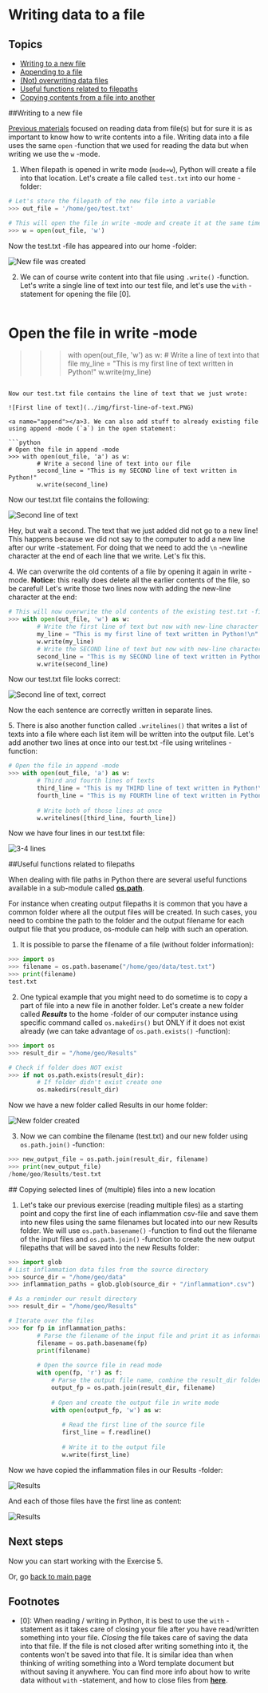 # Writing data to a file

## Topics
- [Writing to a new file](#Writing-to-a-new-file)
- [Appending to a file](#append)
- [(Not) overwriting data files](#overwrite)
- [Useful functions related to filepaths](#Useful-functions-related-to-filepaths)
- [Copying contents from a file into another](#copying-files)

##Writing to a new file

[Previous materials](reading-multiple-files.md) focused on reading data from file(s) but for sure it is as important to know how to write contents into a file. Writing data into a file uses the 
same `open` -function that we used for reading the data but when writing we use the `w` -mode.
  
1. When filepath is opened in write mode (`mode=w`), Python will create a file into that location. Let's create a file called `test.txt` into our home -folder:
   
  ```python
  # Let's store the filepath of the new file into a variable
  >>> out_file = '/home/geo/test.txt'
  
  # This will open the file in write -mode and create it at the same time
  >>> w = open(out_file, 'w')
  ```

Now the test.txt -file has appeared into our home -folder:

 ![New file was created](../img/new-file-writing.PNG)

2. We can of course write content into that file using `.write()` -function. Let's write a single line of text into our test file, and let's use the `with` -statement for opening the file \[0\]. 

   ```python
  # Open the file in write -mode 
  >>> with open(out_file, 'w') as w:
          # Write a line of text into that file
          my_line = "This is my first line of text written in Python!"
          w.write(my_line)
  ```

Now our test.txt file contains the line of text that we just wrote:

 ![First line of text](../img/first-line-of-text.PNG)

<a name="append"></a>3. We can also add stuff to already existing file using append -mode (`a`) in the open statement:
  
  ```python
  # Open the file in append -mode 
  >>> with open(out_file, 'a') as w:
          # Write a second line of text into our file
          second_line = "This is my SECOND line of text written in Python!"
          w.write(second_line)
  ```
  
Now our test.txt file contains the following:

 ![Second line of text](../img/second-line-of-text.PNG)
 
Hey, but wait a second. The text that we just added did not go to a new line! This happens because we did not say to the computer to add a new line after our write -statement. 
For doing that we need to add the `\n` -newline character at the end of each line that we write. Let's fix this.
  
<a name="overwrite"></a>4. We can overwrite the old contents of a file by opening it again in write -mode. **Notice:** this really does delete all the earlier contents of the file, so be careful! 
Let's write those two lines now with adding the new-line character at the end:

  ```python
  # This will now overwrite the old contents of the existing test.txt -file
  >>> with open(out_file, 'w') as w:
          # Write the first line of text but now with new-line character at the end
          my_line = "This is my first line of text written in Python!\n"
          w.write(my_line)
          # Write the SECOND line of text but now with new-line character at the end
          second_line = "This is my SECOND line of text written in Python!\n"
          w.write(second_line)
  ``` 
         
Now our test.txt file looks correct:

 ![Second line of text, correct](../img/second-line-of-text-fixed.PNG)
 
Now the each sentence are correctly written in separate lines. 

<a name="writelines"></a>5. There is also another function called `.writelines()` that writes a list of texts into a file where each list item will be written into the output file. 
Let's add another two lines at once into our test.txt -file using writelines -function:
    
  ```python
  # Open the file in append -mode 
  >>> with open(out_file, 'a') as w:
          # Third and fourth lines of texts
          third_line = "This is my THIRD line of text written in Python!\n"
          fourth_line = "This is my FOURTH line of text written in Python!\n"
          
          # Write both of those lines at once
          w.writelines([third_line, fourth_line])
  ```

Now we have four lines in our test.txt file:

 ![3-4 lines](../img/third-line-of-text.PNG)

##Useful functions related to filepaths

When dealing with file paths in Python there are several useful functions available in a sub-module called **[os.path](https://docs.python.org/3/library/os.path.html)**.

For instance when creating output filepaths it is common that you have a common folder where all the output files will be created. In such cases, you need to combine the path to the folder 
and the output filename for each output file that you produce, os-module can help with such an operation. 
 
1. It is possible to parse the filename of a file (without folder information):
   
 ```python
 >>> import os
 >>> filename = os.path.basename("/home/geo/data/test.txt") 
 >>> print(filename)
 test.txt
 ```

2. One typical example that you might need to do sometime is to copy a part of file into a new
file in another folder. Let's create a new folder called _**Results**_ to the home -folder of our computer instance using specific command called `os.makedirs()` but ONLY if it does not exist already 
(we can take advantage of `os.path.exists()` -function):
 
 ```python
 >>> import os
 >>> result_dir = "/home/geo/Results"
 
 # Check if folder does NOT exist 
 >>> if not os.path.exists(result_dir):
         # If folder didn't exist create one
         os.makedirs(result_dir)
 ```
         
Now we have a new folder called Results in our home folder:

 ![New folder created](../img/result-folder.PNG)
 

3. Now we can combine the filename (test.txt) and our new folder using `os.path.join()` -function:

 ```python
 >>> new_output_file = os.path.join(result_dir, filename)
 >>> print(new_output_file)
 /home/geo/Results/test.txt
 ```
  
##<a name="copying-files"></a> Copying selected lines of (multiple) files into a new location

1. Let's take our previous exercise (reading multiple files) as a starting point and copy the first line of each inflammation csv-file 
and save them into new files using the same filenames but located into our new Results folder. We will use `os.path.basename()` -function to find out the filename of the 
input files and `os.path.join()` -function to create the new output filepaths that will be saved into the new Results folder:

 ```python
 >>> import glob
 # List inflammation data files from the source directory  
 >>> source_dir = "/home/geo/data"
 >>> inflammation_paths = glob.glob(source_dir + "/inflammation*.csv")
 
 # As a reminder our result directory
 >>> result_dir = "/home/geo/Results"
 
 # Iterate over the files 
 >>> for fp in inflammation_paths:
         # Parse the filename of the input file and print it as information for the user
         filename = os.path.basename(fp)
         print(filename)
         
         # Open the source file in read mode
         with open(fp, 'r') as f:
             # Parse the output file name, combine the result_dir folder-path and the filename of the input file
             output_fp = os.path.join(result_dir, filename)
             
             # Open and create the output file in write mode 
             with open(output_fp, 'w') as w:
             
                # Read the first line of the source file
                first_line = f.readline()
                
                # Write it to the output file
                w.write(first_line)
 ```

Now we have copied the inflammation files in our Results -folder:
 
 ![Results](../img/copy-files-1-line.PNG)
 
And each of those files have the first line as content:

 ![Results](../img/copy-files-1-line-content.PNG)
 
## Next steps

Now you can start working with the Exercise 5.

Or, go [back to main page](../README.md)

## Footnotes

- \[0\]: When reading / writing in Python, it is best to use the `with` -statement as it takes care of closing your file after you have read/written something into your file. *Closing* the file takes
care of saving the data into that file. If the file is not closed after writing something into it, the contents won't be saved into that file. It is similar idea than when thinking of writing something
into a Word template document but without saving it anywhere. You can find more info about how to write data without `with` -statement, and how to close files from **[here](https://docs.python.org/3/tutorial/inputoutput.html#reading-and-writing-files)**.   


